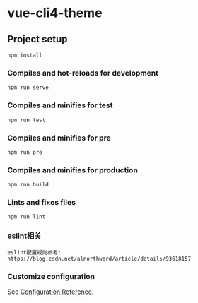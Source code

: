 # vue-cli4-theme

## Project setup
```
npm install
```

### Compiles and hot-reloads for development
```
npm run serve
```

### Compiles and minifies for test
```
npm run test
```

### Compiles and minifies for pre
```
npm run pre
```

### Compiles and minifies for production
```
npm run build
```

### Lints and fixes files
```
npm run lint
```

### eslint相关
```
eslint配置规则参考:
https://blog.csdn.net/alnorthword/article/details/93618157
```

### Customize configuration
See [Configuration Reference](https://cli.vuejs.org/config/).
